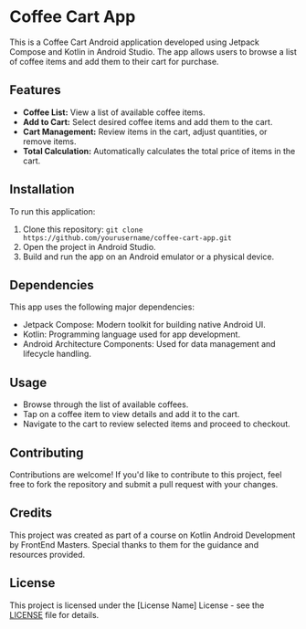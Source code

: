 # Coffee Cart App

This is a Coffee Cart Android application developed using Jetpack Compose and Kotlin in Android Studio. The app allows users to browse a list of coffee items and add them to their cart for purchase.

## Features

- **Coffee List:** View a list of available coffee items.
- **Add to Cart:** Select desired coffee items and add them to the cart.
- **Cart Management:** Review items in the cart, adjust quantities, or remove items.
- **Total Calculation:** Automatically calculates the total price of items in the cart.

## Installation

To run this application:

1. Clone this repository: `git clone https://github.com/yourusername/coffee-cart-app.git`
2. Open the project in Android Studio.
3. Build and run the app on an Android emulator or a physical device.

## Dependencies

This app uses the following major dependencies:

- Jetpack Compose: Modern toolkit for building native Android UI.
- Kotlin: Programming language used for app development.
- Android Architecture Components: Used for data management and lifecycle handling.

## Usage

- Browse through the list of available coffees.
- Tap on a coffee item to view details and add it to the cart.
- Navigate to the cart to review selected items and proceed to checkout.

## Contributing

Contributions are welcome! If you'd like to contribute to this project, feel free to fork the repository and submit a pull request with your changes.

## Credits

This project was created as part of a course on Kotlin Android Development by FrontEnd Masters. Special thanks to them for the guidance and resources provided.

## License

This project is licensed under the [License Name] License - see the [LICENSE](LICENSE) file for details.
